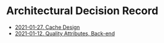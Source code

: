 <!--
SPDX-FileCopyrightText: 2022 Fluid Attacks <development@fluidattacks.com>

SPDX-License-Identifier: MPL-2.0
-->

# Architectural Decision Record

- [2021-01-27. Cache Design](./2021-01-27-cache-design.md)
- [2021-01-12. Quality Attributes, Back-end](./2021-01-12-quality-attributes-back-end.md)
